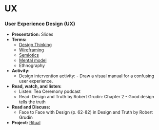 # UX

### User Experience Design (UX)
- **Presentation:** Slides
- **Terms:**
  - [Design Thinking](../topics/design_thinking.md)
  - [Wireframing](../topics/wireframing.md)
  - [Semiotics](../topics/semiotics.md)
  - [Mental model](../topics/mental_model.md)
  - Ethnography
- **Activity:**  
  - Design intervention activity: - Draw a visual manual for a confusing user experience.
- **Read, watch, and listen:**  
  - Listen: Tea Ceremony podcast
  - Read: Design and Truth by Robert Grudin: Chapter 2 - Good design tells the truth
- **Read and Discuss:**
  - Face to Face with Design (p. 62-82) in Design and Truth by Robert Grudin
- **Project:** [Ritual](../projects/ritual.md)